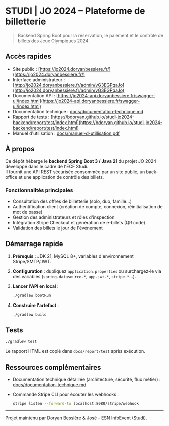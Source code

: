 # STUDI | JO 2024 – Plateforme de billetterie

> Backend Spring Boot pour la réservation, le paiement et le contrôle de billets des Jeux Olympiques 2024.

## Accès rapides

- Site public : [https://jo2024.doryanbessiere.fr/](https://jo2024.doryanbessiere.fr/)
- Interface
  administrateur : [http://jo2024.doryanbessiere.fr/admin/vG3EGPqaJo](http://jo2024.doryanbessiere.fr/admin/vG3EGPqaJo)
- Documentation
  API : [https://jo2024-api.doryanbessiere.fr/swagger-ui/index.html](https://jo2024-api.doryanbessiere.fr/swagger-ui/index.html)
- Documentation technique : [docs/documentation-technique.md](docs/documentation-technical.md)
- Rapport de
  tests : [https://bdoryan.github.io/studi-jo2024-backend/report/test/index.html](https://bdoryan.github.io/studi-jo2024-backend/report/test/index.html)
- Manuel d'utilisation : [docs/manuel-d-utillisation.pdf](docs/manuel-d-utillisation.pdf)

## À propos

Ce dépôt héberge le **backend Spring Boot 3 / Java 21** du projet JO 2024 développé dans le cadre de l'ECF Studi.  
Il fournit une API REST sécurisée consommée par un site public, un back-office et une application de contrôle des
billets.

### Fonctionnalités principales

- Consultation des offres de billetterie (solo, duo, famille…)
- Authentification client (création de compte, connexion, réinitialisation de mot de passe)
- Gestion des administrateurs et rôles d'inspection
- Intégration Stripe Checkout et génération de e-billets (QR code)
- Validation des billets le jour de l'événement

## Démarrage rapide

1. **Prérequis** : JDK 21, MySQL 8+, variables d'environnement Stripe/SMTP/JWT.
2. **Configuration** : dupliquez `application.properties` ou surchargez-le via des variables (`spring.datasource.*`,
   `app.jwt.*`, `stripe.*`…).
3. **Lancer l'API en local** :

   ```bash
   ./gradlew bootRun
   ```

4. **Construire l'artefact** :

   ```bash
   ./gradlew build
   ```

## Tests

```bash
./gradlew test
```

Le rapport HTML est copié dans `docs/report/test` après exécution.

## Ressources complémentaires

- Documentation technique détaillée (architecture, sécurité, flux
  métier) : [docs/documentation-technique.md](docs/documentation-technical.md)
- Commande Stripe CLI pour écouter les webhooks :

  ```bash
  stripe listen --forward-to localhost:8080/stripe/webhook
  ```

---

Projet maintenu par Doryan Bessière & José - ESN InfoEvent (Studi). 
